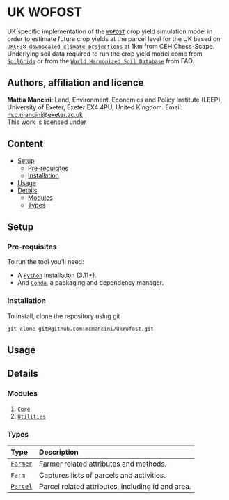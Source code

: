 # UK WOFOST

UK specific implementation of the [`WOFOST`](https://www.wur.nl/en/research-results/research-institutes/environmental-research/facilities-tools/software-models-and-databases/wofost.htm) crop yield simulation model in order to estimate future crop yields at the parcel level for the UK based on [`UKCP18 downscaled climate projections`](https://catalogue.ceda.ac.uk/uuid/8194b416cbee482b89e0dfbe17c5786c?search_url=%2F%253Fpage%253D20%26q%253Dprecipitation%2B%26record_types%253DObservation) at 1km from CEH Chess-Scape. Underlying soil data required to run the crop yield model come from [`SoilGrids`](https://www.isric.org/explore/soilgrids) or from the [`World Harmonized Soil Database`](https://www.fao.org/soils-portal/data-hub/soil-maps-and-databases/harmonized-world-soil-database-v12/en/) from FAO.

## Authors, affiliation and licence

**Mattia Mancini**: Land, Environment, Economics and Policy Institute (LEEP), University of Exeter, Exeter EX4 4PU, United Kingdom. Email: <m.c.mancini@exeter.ac.uk>  
This work is licensed under

## Content

- [Setup](#setup)
    - [Pre-requisites](#pre-requisites)
    - [Installation](#installation)
- [Usage](#usage)
- [Details](#overview)
    - [Modules](#modules)
    - [Types](#types)

## Setup

### Pre-requisites

To run the tool you'll need:

- A [`Python`](https://www.python.org/) installation (3.11+).
- And [`Conda`](https://docs.conda.io/en/latest/), a packaging and dependency manager.

### Installation
To install, clone the repository using git
```console 
git clone git@github.com:mcmancini/UkWofost.git
```
## Usage

## Details

### Modules
1. [`Core`](./ukwofost/core)
2. [`Utilities`](./ukwofost/utilities)

### Types
| Type | Description |
| :--- | :--- |
| [`Farmer`](./netzero/core/farmer.py) | Farmer related attributes and methods. |
| [`Farm`](./netzero/core/farm.py) | Captures lists of parcels and activities. |
| [`Parcel`](./netzero/core/parcel.py) | Parcel related attributes, including id and area. |

